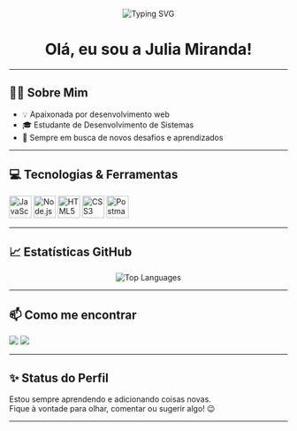 <p align="center">
  <img src="https://readme-typing-svg.herokuapp.com/?font=Poppins&weight=800&size=45&pause=900&color=D565F2&background=FFFFFF00&center=true&vCenter=true&repeat=false&width=1000&lines=Bem-vindo+ao+meu+GitHub!+%F0%9F%91%8B" alt="Typing SVG" />
</p>


<h1 align="center">Olá, eu sou a Julia Miranda! </h1>

---

## 🧑‍💻 Sobre Mim

- 💡 Apaixonada por desenvolvimento web
- 🎓 Estudante de Desenvolvimento de Sistemas
- 🚀 Sempre em busca de novos desafios e aprendizados


---

## 💻 Tecnologias & Ferramentas

<p align="left">
  <img src="https://cdn.jsdelivr.net/gh/devicons/devicon/icons/javascript/javascript-original.svg" alt="JavaScript" width="40" height="40" />
  <img src="https://cdn.jsdelivr.net/gh/devicons/devicon/icons/nodejs/nodejs-original.svg" alt="Node.js" width="40" height="40" />
  <img src="https://cdn.jsdelivr.net/gh/devicons/devicon/icons/html5/html5-original.svg" alt="HTML5" width="40" height="40" />
  <img src="https://cdn.jsdelivr.net/gh/devicons/devicon/icons/css3/css3-original.svg" alt="CSS3" width="40" height="40" />
  <img src="https://www.vectorlogo.zone/logos/getpostman/getpostman-icon.svg" alt="Postman" width="40" height="40" />
</p>

---

## 📈 Estatísticas GitHub

<p align="center">
 
  <img src="https://github-readme-stats.vercel.app/api/top-langs/?username=juliaefmiranda&layout=compact&theme=radical" alt="Top Languages" />
</p>


---

## 📫 Como me encontrar

<p align="left">
  <a href="mailto:juliaefmiranda@gmail.com"><img src="https://img.shields.io/badge/E--mail-D565F2?style=for-the-badge&logo=gmail&logoColor=white" /></a>
  <a href="https://www.linkedin.com/in/juliaefmiranda/"><img src="https://img.shields.io/badge/LinkedIn-D565F2?style=for-the-badge&logo=linkedin&logoColor=white" /></a>

</p>

---

## ✨ Status do Perfil

Estou sempre aprendendo e adicionando coisas novas.  
Fique à vontade para olhar, comentar ou sugerir algo! 😉

---
